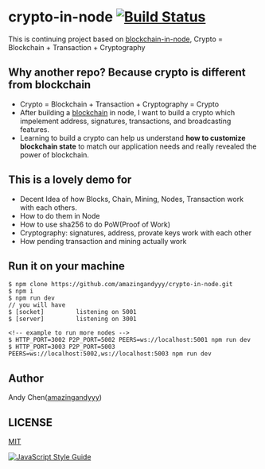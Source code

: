 # crypto-in-node [![Build Status](https://travis-ci.org/amazingandyyy/crypto-in-node.svg?branch=master)](https://travis-ci.org/amazingandyyy/crypto-in-node)

This is continuing project based on [blockchain-in-node](https://github.com/amazingandyyy/blockchain-in-node/), Crypto = Blockchain + Transaction + Cryptography

## Why another repo? Because crypto is different from blockchain

- Crypto = Blockchain + Transaction + Cryptography = Crypto
- After building a [blockchain](https://github.com/amazingandyyy/blockchain-in-node) in node, I want to build a crypto which impelement address, signatures, transactions, and broadcasting features.
- Learning to build a crypto can help us understand **how to customize blockchain state** to match our application needs and really revealed the power of blockchain.

## This is a lovely demo for

- Decent Idea of how Blocks, Chain, Mining, Nodes, Transaction work with each others.
- How to do them in Node
- How to use sha256 to do PoW(Proof of Work)
- Cryptography: signatures, address, provate keys work with each other
- How pending transaction and mining actually work

## Run it on your machine

```
$ npm clone https://github.com/amazingandyyy/crypto-in-node.git
$ npm i
$ npm run dev
// you will have
$ [socket]         listening on 5001
$ [server]         listening on 3001

<!-- example to run more nodes -->
$ HTTP_PORT=3002 P2P_PORT=5002 PEERS=ws://localhost:5001 npm run dev
$ HTTP_PORT=3003 P2P_PORT=5003 PEERS=ws://localhost:5002,ws://localhost:5003 npm run dev
```

## Author

Andy Chen([amazingandyyy](https://github.com/amazingandyyy))

## LICENSE

[MIT](https://github.com/amazingandyyy/crypto-in-node/blob/master/LICENSE)

[![JavaScript Style Guide](https://cdn.rawgit.com/standard/standard/master/badge.svg)](https://github.com/standard/standard)